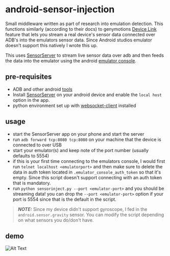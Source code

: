 # android-sensor-injection

Small middleware written as part of research into emulation detection. This functions similarly (according to their docs) to genymotions [Device Link](https://docs.genymotion.com/desktop/04_Emulating_sensors_and_features/#device-link) feature that lets you stream a real device's sensor data connected over ADB's into the emulators sensor data. Since Android studios emulator doesn't support this natively I wrote this up. 

This uses [SensorServer](https://github.com/umer0586/SensorServer) to stream live sensor data over adb and then feeds the data into the emulator using the android [emulator console](https://developer.android.com/studio/run/emulator-console).

## pre-requisites
- ADB and other android [tools](https://developer.android.com/studio) 
- Install [SensorServer](https://github.com/umer0586/SensorServer) on your android device and enable the `local host` option in the app. 
- python environment set up with [websocket-client](https://pypi.org/project/websocket-client/) installed

## usage
- start the SensorServer app on your phone and start the server
- run `adb forward tcp:8080 tcp:8080` on your machine that the device is connected to over USB 
- start your emulator(s) and keep note of the port number (usually defaults to 5554)
- if this is your first time connecting to the emulators console, I would first run `telnet localhost <emulatorport>` and then make sure to delete the data in auth token located in `.emulator_console_auth_token` so that it's empty. Since this script doesn't support connecting with an auth token that is mandatory.
- run `python sensorinject.py --port <emulator-port>` and you should be streaming data! you can drop the `--port <emulator-port>` option if your port is 5554 since that is the default in the script. 

> **_NOTE:_**  Since my device didn't support gyroscope, I fed in the `android.sensor.gravity` sensor. You can modify the script depending on what sensors you do/don't have. 

## demo

![Alt Text](/demo.gif)